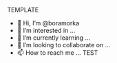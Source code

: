 TEMPLATE


- 👋 Hi, I’m @boramorka
- 👀 I’m interested in ...
- 🌱 I’m currently learning ...
- 💞️ I’m looking to collaborate on ...
- 📫 How to reach me ...
 TEST 
<!---
boramorka/boramorka is a ✨ special ✨ repository because its `README.md` (this file) appears on your GitHub profile.
You can click the Preview link to take a look at your changes.
--->
